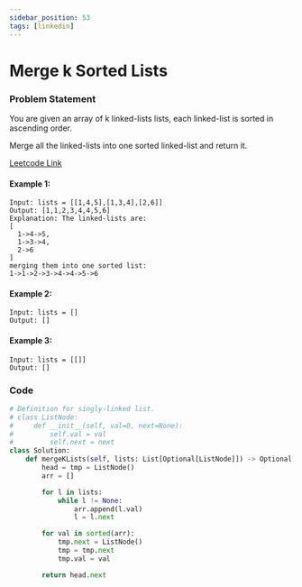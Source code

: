 ```yaml
---
sidebar_position: 53
tags: [linkedin]
---
```


# Merge k Sorted Lists

### Problem Statement

You are given an array of k linked-lists lists, each linked-list is sorted in ascending order.

Merge all the linked-lists into one sorted linked-list and return it.

[Leetcode Link](https://leetcode.com/problems/merge-k-sorted-lists/)

#### Example 1:

```
Input: lists = [[1,4,5],[1,3,4],[2,6]]
Output: [1,1,2,3,4,4,5,6]
Explanation: The linked-lists are:
[
  1->4->5,
  1->3->4,
  2->6
]
merging them into one sorted list:
1->1->2->3->4->4->5->6
```

#### Example 2:

```
Input: lists = []
Output: []
```

#### Example 3:

```
Input: lists = [[]]
Output: []
```

### Code

```python title="Python"
# Definition for singly-linked list.
# class ListNode:
#     def __init__(self, val=0, next=None):
#         self.val = val
#         self.next = next
class Solution:
    def mergeKLists(self, lists: List[Optional[ListNode]]) -> Optional[ListNode]:
        head = tmp = ListNode()
        arr = []

        for l in lists:
            while l != None:
                arr.append(l.val)
                l = l.next

        for val in sorted(arr):
            tmp.next = ListNode()
            tmp = tmp.next
            tmp.val = val

        return head.next
```
